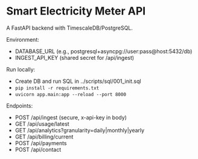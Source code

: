 # Smart Electricity Meter API

A FastAPI backend with TimescaleDB/PostgreSQL.

Environment:
- DATABASE_URL (e.g., postgresql+asyncpg://user:pass@host:5432/db)
- INGEST_API_KEY (shared secret for /api/ingest)

Run locally:
- Create DB and run SQL in ../scripts/sql/001_init.sql
- `pip install -r requirements.txt`
- `uvicorn app.main:app --reload --port 8000`

Endpoints:
- POST /api/ingest (secure, x-api-key in body)
- GET  /api/usage/latest
- GET  /api/analytics?granularity=daily|monthly|yearly
- GET  /api/billing/current
- POST /api/payments
- POST /api/contact

